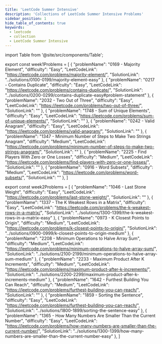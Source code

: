 ```yaml
---
title: 'LeetCode Summer Intensive'
description: 'Collections of LeetCode Summer Intensive Problems'
sidebar_position: 1
hide_table_of_contents: true
keywords:
  - leetcode
  - collection
  - LeetCode Summer Intensive
---
```


import Table from '@site/src/components/Table';

export const week1Problems = [
  {
    "problemName": "0169 - Majority Element",
    "difficulty": "Easy",
    "LeetCodeLink": "https://leetcode.com/problems/majority-element/",
    "SolutionLink": "../solutions/0100-0199/majority-element-easy"
  },
  {
    "problemName": "0217 - Contains Duplicate",
    "difficulty": "Easy",
    "LeetCodeLink": "https://leetcode.com/problems/contains-duplicate/",
    "SolutionLink": "../solutions/0200-0299/contains-duplicate-easy#problem-statement"
  },
  {
    "problemName": "2032 - Two Out of Three",
    "difficulty": "Easy",
    "LeetCodeLink": "https://leetcode.com/problems/two-out-of-three/",
    "SolutionLink": ""
  },
  {
    "problemName": "1748 - Sum of Unique Elements",
    "difficulty": "Easy",
    "LeetCodeLink": "https://leetcode.com/problems/sum-of-unique-elements/",
    "SolutionLink": ""
  },
  {
    "problemName": "0242 - Valid Anagram",
    "difficulty": "Easy",
    "LeetCodeLink": "https://leetcode.com/problems/valid-anagram/",
    "SolutionLink": ""
  },
  {
    "problemName": "1347 - Minimum Number of Steps to Make Two Strings Anagram",
    "difficulty": "Medium",
    "LeetCodeLink": "https://leetcode.com/problems/minimum-number-of-steps-to-make-two-strings-anagram/",
    "SolutionLink": ""
  },
  {
    "problemName": "2225 - Find Players With Zero or One Losses",
    "difficulty": "Medium",
    "LeetCodeLink": "https://leetcode.com/problems/find-players-with-zero-or-one-losses/",
    "SolutionLink": ""
  },
  {
    "problemName": "0916 - Word Subsets",
    "difficulty": "Medium",
    "LeetCodeLink": "https://leetcode.com/problems/word-subsets/",
    "SolutionLink": ""
  },
]

<Table 
    title="Week 1 (24 May - 27 May)"
    data={week1Problems}
    collectionLink="https://leetcode.com/list/eeyho3um"
    isSorted={false}
/>

export const week2Problems = [
  {
    "problemName": "1046 - Last Stone Weight",
    "difficulty": "Easy",
    "LeetCodeLink": "https://leetcode.com/problems/last-stone-weight/",
    "SolutionLink": ""
  },
  {
    "problemName": "1337 - The K Weakest Rows in a Matrix",
    "difficulty": "Easy",
    "LeetCodeLink": "https://leetcode.com/problems/the-k-weakest-rows-in-a-matrix/",
    "SolutionLink": "../solutions/1300-1399/the-k-weakest-rows-in-a-matrix-easy"
  },
  {
    "problemName": "0973 -  K Closest Points to Origin",
    "difficulty": "Medium",
    "LeetCodeLink": "https://leetcode.com/problems/k-closest-points-to-origin/",
    "SolutionLink": "../solutions/0900-0999/k-closest-points-to-origin-medium"
  },
  {
    "problemName": "2208 - Minimum Operations to Halve Array Sum",
    "difficulty": "Medium",
    "LeetCodeLink": "https://leetcode.com/problems/minimum-operations-to-halve-array-sum/",
    "SolutionLink": "../solutions/2100-2199/minimum-operations-to-halve-array-sum-medium"
  },
  {
    "problemName": "2233 - Maximum Product After K Increments",
    "difficulty": "Medium",
    "LeetCodeLink": "https://leetcode.com/problems/maximum-product-after-k-increments/",
    "SolutionLink": "../solutions/2200-2299/maximum-product-after-k-increments-medium"
  },
  {
    "problemName": "1642 - Furthest Building You Can Reach",
    "difficulty": "Medium",
    "LeetCodeLink": "https://leetcode.com/problems/furthest-building-you-can-reach/",
    "SolutionLink": ""
  },
  {
    "problemName": "1859 - Sorting the Sentence",
    "difficulty": "Easy",
    "LeetCodeLink": "https://leetcode.com/problems/furthest-building-you-can-reach/",
    "SolutionLink": "../solutions/1800-1899/sorting-the-sentence-easy"
  },
  {
    "problemName": "1365 - How Many Numbers Are Smaller Than the Current Number",
    "difficulty": "Easy",
    "LeetCodeLink": "https://leetcode.com/problems/how-many-numbers-are-smaller-than-the-current-number/",
    "SolutionLink": "../solutions/1300-1399/how-many-numbers-are-smaller-than-the-current-number-easy"
  },
]

<Table 
    title="Week 2 (30 May - 3 June)"
    data={week2Problems}
    collectionLink="https://leetcode.com/list/eeyew3e6"
    isSorted={false}
/>